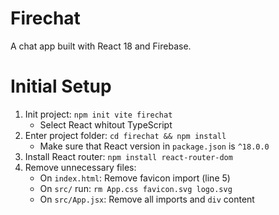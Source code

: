 # Firechat
A chat app built with React 18 and Firebase.

# Initial Setup
1. Init project: `npm init vite firechat`
    - Select React whitout TypeScript
2. Enter project folder: `cd firechat && npm install`
    - Make sure that React version in `package.json` is `^18.0.0`
3. Install React router: `npm install react-router-dom`
4. Remove unnecessary files:
    - On `index.html`: Remove favicon import (line 5)
    - On `src/` run: `rm App.css favicon.svg logo.svg`
    - On `src/App.jsx`: Remove all imports and `div` content
